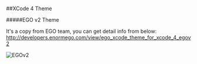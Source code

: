##XCode 4 Theme

#####EGO v2 Theme

It's a copy from EGO team, you can get detail info from below:
http://developers.enormego.com/view/ego_xcode_theme_for_xcode_4_egov2


![EGOv2](https://raw.github.com/lanvige/xCodeTheme/master/EGOv2.png "EGOv2")
